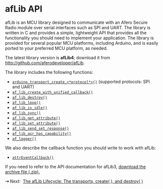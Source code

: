 # afLib API

afLib is an MCU library designed to communicate with an Afero Secure Radio module over serial interfaces such as SPI and UART. The library is written in C and provides a simple, lightweight API that provides all the functionality you should need to implement your application. The library is provided for several popular MCU platforms, including Arduino, and is easily ported to your preferred MCU platform, as needed.

The latest library version is **afLib4**; download it from http://github.com/aferodeveloper/afLib.

The library includes the following functions:

- [`arduino_transport_create_<*protocol*>()`](../afLibLifecycle/#arduino_transport_create_protocol) (supported protocols: SPI and UART)
- [`af_lib_create_with_unified_callback()`](../afLibLifecycle/#af_lib_create_with_unified_callback)
- [`af_lib_destroy()`](../afLibLifecycle/#af_lib_destroy)
- [`af_lib_loop()`](../afLibLoop/#af_lib_loop)
- [`af_lib_is_idle()`](../afLibLoop/#af_lib_is_idle)
- [`af_lib_sync()`](../afLibLoop/#af_lib_sync)
- [`af_lib_get_attribute()`](../afLibAttributes/#af_lib_get_attribute)
- [`af_lib_set_attribute()`](../afLibAttributes/#af_lib_set_attribute)
- [`af_lib_send_set_response()`](../afLibCallbacks/#af_lib_send_set_response)
- [`af_lib_asr_has_capability()`](../afLibCapabilities/#af_lib_asr_has_capability)
- [`af_logger()`](../afLibLogging)

We also describe the callback function you should write to work with afLib:

- [`attrEventCallback()`](../afLibCallbacks/#attreventcallback)

If you need to refer to the API documentation for afLib3, [download the archive file (.zip).](../files/afLib3-DevDocs.zip)

<strong>&#8674;</strong> <em>Next:</em>&nbsp;&nbsp;[The afLib Lifecycle: The transports, create( ), and destroy( )](../afLibLifecycle)
